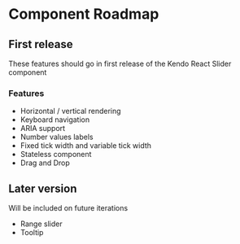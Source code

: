 # Component Roadmap

## First release

These features should go in first release of the Kendo React Slider component

### Features

- Horizontal / vertical rendering
- Keyboard navigation
- ARIA support
- Number values labels
-  Fixed tick width and variable tick width
- Stateless component
- Drag and Drop

## Later version

Will be included on future iterations

- Range slider
- Tooltip

